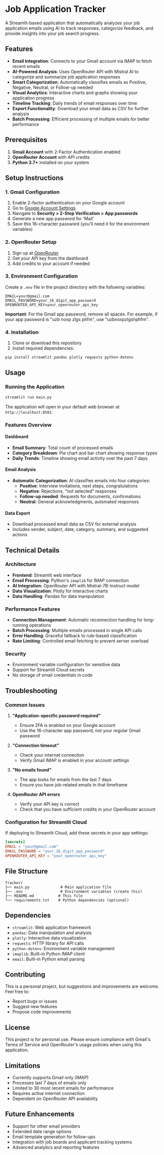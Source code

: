 # Job Application Tracker

A Streamlit-based application that automatically analyzes your job application emails using AI to track responses, categorize feedback, and provide insights into your job search progress.

## Features

- **Email Integration**: Connects to your Gmail account via IMAP to fetch recent emails
- **AI-Powered Analysis**: Uses OpenRouter API with Mistral AI to categorize and summarize job application responses
- **Smart Categorization**: Automatically classifies emails as Positive, Negative, Neutral, or Follow-up needed
- **Visual Analytics**: Interactive charts and graphs showing your application progress
- **Timeline Tracking**: Daily trends of email responses over time
- **Export Functionality**: Download your email data as CSV for further analysis
- **Batch Processing**: Efficient processing of multiple emails for better performance

## Prerequisites

1. **Gmail Account** with 2-Factor Authentication enabled
2. **OpenRouter Account** with API credits
3. **Python 3.7+** installed on your system

## Setup Instructions

### 1. Gmail Configuration

1. Enable 2-factor authentication on your Google account
2. Go to [Google Account Settings](https://myaccount.google.com/)
3. Navigate to **Security > 2-Step Verification > App passwords**
4. Generate a new app password for 'Mail'
5. Save this 16-character password (you'll need it for the environment variables)

### 2. OpenRouter Setup

1. Sign up at [OpenRouter](https://openrouter.ai/)
2. Get your API key from the dashboard
3. Add credits to your account if needed

### 3. Environment Configuration

Create a `.env` file in the project directory with the following variables:

```env
EMAIL=your@gmail.com
EMAIL_PASSWORD=your_16_digit_app_password
OPENROUTER_API_KEY=your_openrouter_api_key
```

**Important**: For the Gmail app password, remove all spaces. For example, if your app password is "uzb noxp zlgs phfm", use "uzbnoxpzlgshphfm".

### 4. Installation

1. Clone or download this repository
2. Install required dependencies:

```bash
pip install streamlit pandas plotly requests python-dotenv
```

## Usage

### Running the Application

```bash
streamlit run main.py
```

The application will open in your default web browser at `http://localhost:8501`.

### Features Overview

#### Dashboard
- **Email Summary**: Total count of processed emails
- **Category Breakdown**: Pie chart and bar chart showing response types
- **Daily Trends**: Timeline showing email activity over the past 7 days

#### Email Analysis
- **Automatic Categorization**: AI classifies emails into four categories:
  - **Positive**: Interview invitations, next steps, congratulations
  - **Negative**: Rejections, "not selected" responses
  - **Follow-up needed**: Requests for documents, confirmations
  - **Neutral**: General acknowledgments, automated responses

#### Data Export
- Download processed email data as CSV for external analysis
- Includes sender, subject, date, category, summary, and suggested actions

## Technical Details

### Architecture
- **Frontend**: Streamlit web interface
- **Email Processing**: Python's `imaplib` for IMAP connection
- **AI Integration**: OpenRouter API with Mistral-7B-Instruct model
- **Data Visualization**: Plotly for interactive charts
- **Data Handling**: Pandas for data manipulation

### Performance Features
- **Connection Management**: Automatic reconnection handling for long-running operations
- **Batch Processing**: Multiple emails processed in single API calls
- **Error Handling**: Graceful fallback to rule-based classification
- **Rate Limiting**: Controlled email fetching to prevent server overload

### Security
- Environment variable configuration for sensitive data
- Support for Streamlit Cloud secrets
- No storage of email credentials in code

## Troubleshooting

### Common Issues

1. **"Application-specific password required"**
   - Ensure 2FA is enabled on your Google account
   - Use the 16-character app password, not your regular Gmail password

2. **"Connection timeout"**
   - Check your internet connection
   - Verify Gmail IMAP is enabled in your account settings

3. **"No emails found"**
   - The app looks for emails from the last 7 days
   - Ensure you have job-related emails in that timeframe

4. **OpenRouter API errors**
   - Verify your API key is correct
   - Check that you have sufficient credits in your OpenRouter account

### Configuration for Streamlit Cloud

If deploying to Streamlit Cloud, add these secrets in your app settings:

```toml
[secrets]
EMAIL = "your@gmail.com"
EMAIL_PASSWORD = "your_16_digit_app_password"
OPENROUTER_API_KEY = "your_openrouter_api_key"
```

## File Structure

```
Tracker/
├── main.py              # Main application file
├── .env                 # Environment variables (create this)
├── README.md           # This file
└── requirements.txt    # Python dependencies (optional)
```

## Dependencies

- `streamlit`: Web application framework
- `pandas`: Data manipulation and analysis
- `plotly`: Interactive data visualization
- `requests`: HTTP library for API calls
- `python-dotenv`: Environment variable management
- `imaplib`: Built-in Python IMAP client
- `email`: Built-in Python email parsing

## Contributing

This is a personal project, but suggestions and improvements are welcome. Feel free to:
- Report bugs or issues
- Suggest new features
- Propose code improvements

## License

This project is for personal use. Please ensure compliance with Gmail's Terms of Service and OpenRouter's usage policies when using this application.

## Limitations

- Currently supports Gmail only (IMAP)
- Processes last 7 days of emails only
- Limited to 30 most recent emails for performance
- Requires active internet connection
- Dependent on OpenRouter API availability

## Future Enhancements

- Support for other email providers
- Extended date range options
- Email template generation for follow-ups
- Integration with job boards and applicant tracking systems
- Advanced analytics and reporting features
